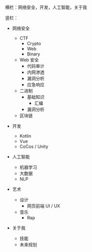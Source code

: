 横栏：网络安全，开发，人工智能，关于我



竖栏：

- 网络安全
  - CTF
    - Crypto
    - Web
    - Binary
  - Web 安全
    - 代码审计
    - 内网渗透
    - 漏洞分析
    - 应急响应
  - 二进制
    - 基础知识
      - 汇编
    - 漏洞分析
  - 区块链



- 开发
  - Kotlin
  - Vue
  - CoCos / Unity



- 人工智能
  - 机器学习
  - 大数据
  - NLP



- 艺术
  - 设计
    - 网页前端 UI / UX
  - 音乐
    - Rap



- 关于我
  - 技能
  - 未来规划